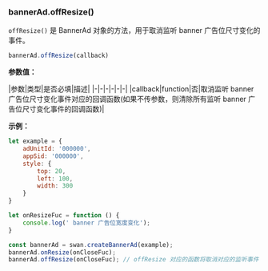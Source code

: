 ### bannerAd.offResize()

`offResize()` 是 BannerAd 对象的方法，用于取消监听 banner 广告位尺寸变化的事件。

```js
bannerAd.offResize(callback)
```

**参数值：**

|参数|类型|是否必填|描述|
|-|-|-|-|-|-|
|callback|function|否|取消监听 banner 广告位尺寸变化事件对应的回调函数(如果不传参数，则清除所有监听 banner 广告位尺寸变化事件的回调函数)|


**示例：**

```js
let example = {
    adUnitId: '000000',
    appSid: '000000',
    style: {
        top: 20,
        left: 100,
        width: 300
    }
}

let onResizeFuc = function () {
    console.log(' banner 广告位宽度变化');
}

const bannerAd = swan.createBannerAd(example);
bannerAd.onResize(onCloseFuc);
bannerAd.offResize(onCloseFuc); // offResize 对应的函数将取消对应的监听事件

```